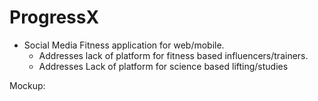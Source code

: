 # ProgressX

- Social Media Fitness application for web/mobile.
  - Addresses lack of platform for fitness based influencers/trainers.
  - Addresses Lack of platform for science based lifting/studies

Mockup:
